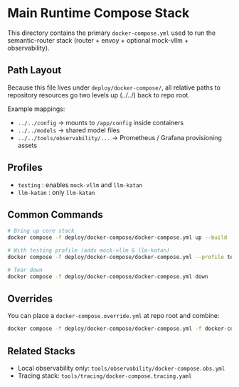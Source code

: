 # Main Runtime Compose Stack

This directory contains the primary `docker-compose.yml` used to run the semantic-router stack (router + envoy + optional mock-vllm + observability).

## Path Layout
Because this file lives under `deploy/docker-compose/`, all relative paths to repository resources go two levels up (../../) back to repo root.

Example mappings:

- `../../config` -> mounts to `/app/config` inside containers
- `../../models` -> shared model files
- `../../tools/observability/...` -> Prometheus / Grafana provisioning assets

## Profiles

- `testing` : enables `mock-vllm` and `llm-katan`
- `llm-katan` : only `llm-katan`

## Common Commands

```bash
# Bring up core stack
docker compose -f deploy/docker-compose/docker-compose.yml up --build

# With testing profile (adds mock-vllm & llm-katan)
docker compose -f deploy/docker-compose/docker-compose.yml --profile testing up --build

# Tear down
docker compose -f deploy/docker-compose/docker-compose.yml down
```

## Overrides
You can place a `docker-compose.override.yml` at repo root and combine:

```bash
docker compose -f deploy/docker-compose/docker-compose.yml -f docker-compose.override.yml up -d
```

## Related Stacks

- Local observability only: `tools/observability/docker-compose.obs.yml`
- Tracing stack: `tools/tracing/docker-compose.tracing.yaml`
